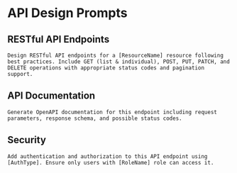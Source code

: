 # API Design Prompts

## RESTful API Endpoints

```prompt
Design RESTful API endpoints for a [ResourceName] resource following best practices. Include GET (list & individual), POST, PUT, PATCH, and DELETE operations with appropriate status codes and pagination support.
```

## API Documentation

```prompt
Generate OpenAPI documentation for this endpoint including request parameters, response schema, and possible status codes.
```

## Security

```prompt
Add authentication and authorization to this API endpoint using [AuthType]. Ensure only users with [RoleName] role can access it.
```
